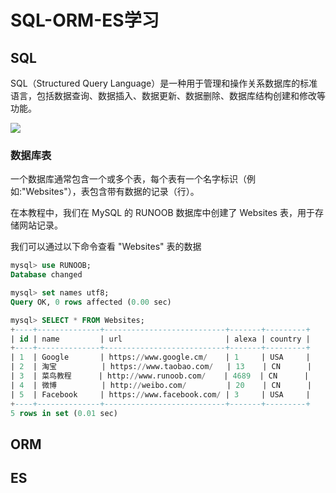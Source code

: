 # SQL-ORM-ES学习

## SQL

SQL（Structured Query Language）是一种用于管理和操作关系数据库的标准语言，包括数据查询、数据插入、数据更新、数据删除、数据库结构创建和修改等功能。

![](https://www.runoob.com/wp-content/uploads/2013/09/SQL.png)


### 数据库表

一个数据库通常包含一个或多个表，每个表有一个名字标识（例如:"Websites"），表包含带有数据的记录（行）。

在本教程中，我们在 MySQL 的 RUNOOB 数据库中创建了 Websites 表，用于存储网站记录。

我们可以通过以下命令查看 "Websites" 表的数据

```sql
mysql> use RUNOOB;
Database changed

mysql> set names utf8;
Query OK, 0 rows affected (0.00 sec)

mysql> SELECT * FROM Websites;
+----+--------------+---------------------------+-------+---------+
| id | name         | url                       | alexa | country |
+----+--------------+---------------------------+-------+---------+
| 1  | Google       | https://www.google.cm/    | 1     | USA     |
| 2  | 淘宝          | https://www.taobao.com/   | 13    | CN      |
| 3  | 菜鸟教程      | http://www.runoob.com/    | 4689  | CN      |
| 4  | 微博          | http://weibo.com/         | 20    | CN      |
| 5  | Facebook     | https://www.facebook.com/ | 3     | USA     |
+----+--------------+---------------------------+-------+---------+
5 rows in set (0.01 sec)

```








## ORM



## ES
